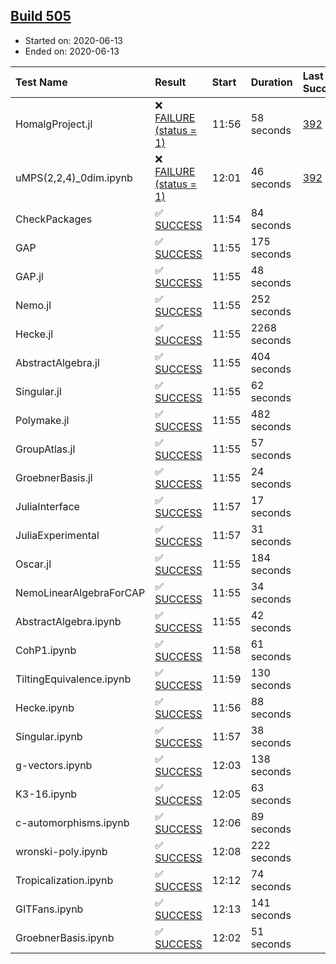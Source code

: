 ## [Build 505](https://oscarci.mathematik.uni-kl.de/job/oscar-julia-1.4/505/)

* Started on: 2020-06-13
* Ended on: 2020-06-13

| Test Name    | Result | Start | Duration | Last Success | First Failure |
|:-------------|:-------|:------|:---------|:-------------|:--------------|
| HomalgProject.jl | ❌ [FAILURE (status = 1)](https://oscarci.mathematik.uni-kl.de/job/oscar-julia-1.4/505/artifact/logs/build-505/HomalgProject.jl.log) | 11:56 | 58 seconds | [392](https://oscarci.mathematik.uni-kl.de/job/oscar-julia-1.4/392/) | [393](https://oscarci.mathematik.uni-kl.de/job/oscar-julia-1.4/393/) |
| uMPS(2,2,4)_0dim.ipynb | ❌ [FAILURE (status = 1)](https://oscarci.mathematik.uni-kl.de/job/oscar-julia-1.4/505/artifact/logs/build-505/uMPS-2-2-4-_0dim.ipynb.log) | 12:01 | 46 seconds | [392](https://oscarci.mathematik.uni-kl.de/job/oscar-julia-1.4/392/) | [393](https://oscarci.mathematik.uni-kl.de/job/oscar-julia-1.4/393/) |
| CheckPackages | ✅ [SUCCESS](https://oscarci.mathematik.uni-kl.de/job/oscar-julia-1.4/505/artifact/logs/build-505/CheckPackages.log) | 11:54 | 84 seconds |  |  |
| GAP | ✅ [SUCCESS](https://oscarci.mathematik.uni-kl.de/job/oscar-julia-1.4/505/artifact/logs/build-505/GAP.log) | 11:55 | 175 seconds |  |  |
| GAP.jl | ✅ [SUCCESS](https://oscarci.mathematik.uni-kl.de/job/oscar-julia-1.4/505/artifact/logs/build-505/GAP.jl.log) | 11:55 | 48 seconds |  |  |
| Nemo.jl | ✅ [SUCCESS](https://oscarci.mathematik.uni-kl.de/job/oscar-julia-1.4/505/artifact/logs/build-505/Nemo.jl.log) | 11:55 | 252 seconds |  |  |
| Hecke.jl | ✅ [SUCCESS](https://oscarci.mathematik.uni-kl.de/job/oscar-julia-1.4/505/artifact/logs/build-505/Hecke.jl.log) | 11:55 | 2268 seconds |  |  |
| AbstractAlgebra.jl | ✅ [SUCCESS](https://oscarci.mathematik.uni-kl.de/job/oscar-julia-1.4/505/artifact/logs/build-505/AbstractAlgebra.jl.log) | 11:55 | 404 seconds |  |  |
| Singular.jl | ✅ [SUCCESS](https://oscarci.mathematik.uni-kl.de/job/oscar-julia-1.4/505/artifact/logs/build-505/Singular.jl.log) | 11:55 | 62 seconds |  |  |
| Polymake.jl | ✅ [SUCCESS](https://oscarci.mathematik.uni-kl.de/job/oscar-julia-1.4/505/artifact/logs/build-505/Polymake.jl.log) | 11:55 | 482 seconds |  |  |
| GroupAtlas.jl | ✅ [SUCCESS](https://oscarci.mathematik.uni-kl.de/job/oscar-julia-1.4/505/artifact/logs/build-505/GroupAtlas.jl.log) | 11:55 | 57 seconds |  |  |
| GroebnerBasis.jl | ✅ [SUCCESS](https://oscarci.mathematik.uni-kl.de/job/oscar-julia-1.4/505/artifact/logs/build-505/GroebnerBasis.jl.log) | 11:55 | 24 seconds |  |  |
| JuliaInterface | ✅ [SUCCESS](https://oscarci.mathematik.uni-kl.de/job/oscar-julia-1.4/505/artifact/logs/build-505/JuliaInterface.log) | 11:57 | 17 seconds |  |  |
| JuliaExperimental | ✅ [SUCCESS](https://oscarci.mathematik.uni-kl.de/job/oscar-julia-1.4/505/artifact/logs/build-505/JuliaExperimental.log) | 11:57 | 31 seconds |  |  |
| Oscar.jl | ✅ [SUCCESS](https://oscarci.mathematik.uni-kl.de/job/oscar-julia-1.4/505/artifact/logs/build-505/Oscar.jl.log) | 11:55 | 184 seconds |  |  |
| NemoLinearAlgebraForCAP | ✅ [SUCCESS](https://oscarci.mathematik.uni-kl.de/job/oscar-julia-1.4/505/artifact/logs/build-505/NemoLinearAlgebraForCAP.log) | 11:55 | 34 seconds |  |  |
| AbstractAlgebra.ipynb | ✅ [SUCCESS](https://oscarci.mathematik.uni-kl.de/job/oscar-julia-1.4/505/artifact/logs/build-505/AbstractAlgebra.ipynb.log) | 11:55 | 42 seconds |  |  |
| CohP1.ipynb | ✅ [SUCCESS](https://oscarci.mathematik.uni-kl.de/job/oscar-julia-1.4/505/artifact/logs/build-505/CohP1.ipynb.log) | 11:58 | 61 seconds |  |  |
| TiltingEquivalence.ipynb | ✅ [SUCCESS](https://oscarci.mathematik.uni-kl.de/job/oscar-julia-1.4/505/artifact/logs/build-505/TiltingEquivalence.ipynb.log) | 11:59 | 130 seconds |  |  |
| Hecke.ipynb | ✅ [SUCCESS](https://oscarci.mathematik.uni-kl.de/job/oscar-julia-1.4/505/artifact/logs/build-505/Hecke.ipynb.log) | 11:56 | 88 seconds |  |  |
| Singular.ipynb | ✅ [SUCCESS](https://oscarci.mathematik.uni-kl.de/job/oscar-julia-1.4/505/artifact/logs/build-505/Singular.ipynb.log) | 11:57 | 38 seconds |  |  |
| g-vectors.ipynb | ✅ [SUCCESS](https://oscarci.mathematik.uni-kl.de/job/oscar-julia-1.4/505/artifact/logs/build-505/g-vectors.ipynb.log) | 12:03 | 138 seconds |  |  |
| K3-16.ipynb | ✅ [SUCCESS](https://oscarci.mathematik.uni-kl.de/job/oscar-julia-1.4/505/artifact/logs/build-505/K3-16.ipynb.log) | 12:05 | 63 seconds |  |  |
| c-automorphisms.ipynb | ✅ [SUCCESS](https://oscarci.mathematik.uni-kl.de/job/oscar-julia-1.4/505/artifact/logs/build-505/c-automorphisms.ipynb.log) | 12:06 | 89 seconds |  |  |
| wronski-poly.ipynb | ✅ [SUCCESS](https://oscarci.mathematik.uni-kl.de/job/oscar-julia-1.4/505/artifact/logs/build-505/wronski-poly.ipynb.log) | 12:08 | 222 seconds |  |  |
| Tropicalization.ipynb | ✅ [SUCCESS](https://oscarci.mathematik.uni-kl.de/job/oscar-julia-1.4/505/artifact/logs/build-505/Tropicalization.ipynb.log) | 12:12 | 74 seconds |  |  |
| GITFans.ipynb | ✅ [SUCCESS](https://oscarci.mathematik.uni-kl.de/job/oscar-julia-1.4/505/artifact/logs/build-505/GITFans.ipynb.log) | 12:13 | 141 seconds |  |  |
| GroebnerBasis.ipynb | ✅ [SUCCESS](https://oscarci.mathematik.uni-kl.de/job/oscar-julia-1.4/505/artifact/logs/build-505/GroebnerBasis.ipynb.log) | 12:02 | 51 seconds |  |  |
